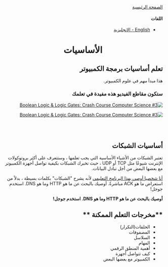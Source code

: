 <div dir='rtl'>

<a href='./index'>
الصفحة الرئيسية
</a>

<br>

#### اللغات

<ul>
<li>
<a href='../en/fundamentals'>
 English - الانجليزية
</a>
</li>
</ul>

<h1 align='center'>الأساسيات</h1>

## **تعلم أساسيات برمجة الكمبيوتر**

هذا مبدأ _مهم_ في علوم الكمبيوتر.

### ستكون مقاطع الفيديو هذه مفيدة في تعلمك

[![ Boolean Logic & Logic Gates: Crash Course Computer Science #3
 ](https://img.youtube.com/vi/gI-qXk7XojA/0.jpg)](https://www.youtube.com/watch?v=gI-qXk7XojA "Boolean Logic & Logic Gates: Crash Course Computer Science #3
")

[![ Boolean Logic & Logic Gates: Crash Course Computer Science #3
 ](https://img.youtube.com/vi/JQBRzsPhw2w/0.jpg)](https://www.youtube.com/watch?v=JQBRzsPhw2w "Logic Gates, Truth Tables, Boolean Algebra AND, OR, NOT, NAND & NOR
")

<br>
<br>

## **أساسيات الشبكات**

تعتبر الشبكات من الأشياء الأساسية التي يجب تعلمها ، وستتعرف على أكثر بروتوكولات الإنترنت شيوعًا مثل TCP أو UDP ، حيث تخبرك الشبكات بكيفية تواصل أجهزة الكمبيوتر مع بعضها البعض من أجل تبادل البيانات.

[أنا شخصيا أوصي بهذا البرنامج التعليمي](https://cs.lmu.edu/~ray/notes/netsandinets/) لأنه يشرح "الشبكات" بكلمات بسيطة ، بدلاً من استعراض ما هو ACK مباشرةً.
أوصيك بالبحث عن ما هو HTTP وما هو DNS. استخدم جوجل!

**أوصيك بالبحث عن ما هو HTTP وما هو DNS. استخدم جوجل!**

## **مخرجات التعلم الممكنة **

- الحلقات(التكرار)
- المصفوفات
- السلاسل
- المهام
- أهمية المنطق الرقمي
- كيف تتواصل أجهزة
- الكمبيوتر مع بعضها البعض
